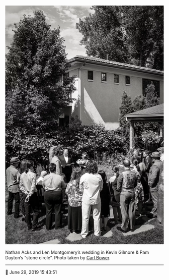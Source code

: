 ![Nathan Acks and Len Montgomery’s wedding in Kevin Gilmore and Pam Dayton’s “stone circle”](assets/9e64fae39a8dc6f38910fd4d12bfae83.webp)

Nathan Acks and Len Montgomery’s wedding in Kevin Gilmore & Pam Dayton’s “stone circle”. Photo taken by [Carl Bower](http://carlbowerphotos.com/).

- - - -

📅 June 29, 2019 15:43:51
